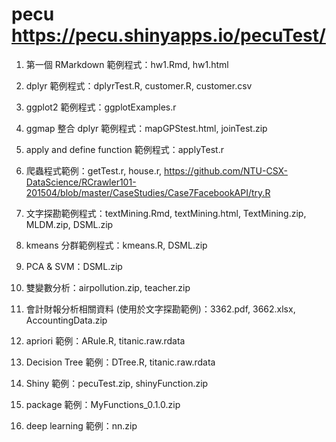 # pecu https://pecu.shinyapps.io/pecuTest/

1. 第一個 RMarkdown 範例程式：hw1.Rmd, hw1.html

2. dplyr 範例程式：dplyrTest.R, customer.R, customer.csv

3. ggplot2 範例程式：ggplotExamples.r

4. ggmap 整合 dplyr 範例程式：mapGPStest.html, joinTest.zip

5. apply and define function 範例程式：applyTest.r

6. 爬蟲程式範例：getTest.r, house.r, https://github.com/NTU-CSX-DataScience/RCrawler101-201504/blob/master/CaseStudies/Case7FacebookAPI/try.R

7. 文字探勘範例程式：textMining.Rmd, textMining.html, TextMining.zip, MLDM.zip, DSML.zip

8. kmeans 分群範例程式：kmeans.R, DSML.zip

9. PCA & SVM：DSML.zip

10. 雙變數分析：airpollution.zip, teacher.zip

11. 會計財報分析相關資料 (使用於文字探勘範例)：3362.pdf, 3662.xlsx, AccountingData.zip

12. apriori 範例：ARule.R, titanic.raw.rdata

13. Decision Tree 範例：DTree.R, titanic.raw.rdata

14. Shiny 範例：pecuTest.zip, shinyFunction.zip

15. package 範例：MyFunctions_0.1.0.zip

16. deep learning 範例：nn.zip
